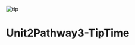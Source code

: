 ![tip](https://user-images.githubusercontent.com/66000826/203293121-be3e8909-e8a4-4d7a-a49a-a23c23390a37.PNG)
# Unit2Pathway3-TipTime
